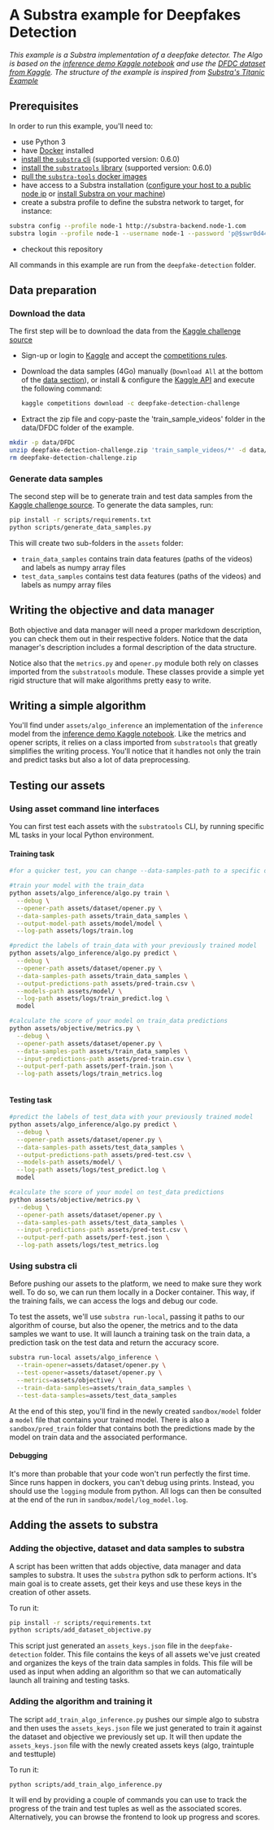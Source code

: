 # A Substra example for Deepfakes Detection

*This example is a Substra implementation of a deepfake detector.
The Algo is based on the [inference demo Kaggle notebook](https://www.kaggle.com/humananalog/inference-demo) and use the [DFDC dataset from Kaggle](https://www.kaggle.com/c/deepfake-detection-challenge).
The structure of the example is inspired from [Substra's Titanic Example](https://github.com/SubstraFoundation/substra/blob/master/examples/titanic/)*

## Prerequisites

In order to run this example, you'll need to:

* use Python 3
* have [Docker](https://www.docker.com/) installed
* [install the `substra` cli](https://github.com/SubstraFoundation/substra#install) (supported version: 0.6.0)
* [install the `substratools` library](https://github.com/substrafoundation/substra-tools) (supported version: 0.6.0)
* [pull the `substra-tools` docker images](https://github.com/substrafoundation/substra-tools#pull-from-private-docker-registry)
* have access to a Substra installation ([configure your host to a public node ip](https://doc.substra.ai/getting_started/installation/local_install_skaffold.html#network) or [install Substra on your machine](https://doc.substra.ai/getting_started/installation/local_install_skaffold.html))
* create a substra profile to define the substra network to target, for instance:

```sh
substra config --profile node-1 http://substra-backend.node-1.com
substra login --profile node-1 --username node-1 --password 'p@$swr0d44'
```

* checkout this repository

All commands in this example are run from the `deepfake-detection` folder.

## Data preparation

### Download the data

The first step will be to download the data from the [Kaggle challenge source](https://www.kaggle.com/c/deepfake-detection-challenge/data)

* Sign-up or login to [Kaggle](https://www.kaggle.com/) and accept the [competitions rules](https://www.kaggle.com/c/deepfake-detection-challenge/rules).
* Download the data samples (4Go) manually (`Download All` at the bottom of the [data section](https://www.kaggle.com/c/deepfake-detection-challenge/data)), or install & configure the [Kaggle API](https://github.com/Kaggle/kaggle-api) and execute the following command:

  ```sh
  kaggle competitions download -c deepfake-detection-challenge
  ```

* Extract the zip file and copy-paste the 'train_sample_videos' folder in the data/DFDC folder of the example.

```sh
mkdir -p data/DFDC
unzip deepfake-detection-challenge.zip 'train_sample_videos/*' -d data/DFDC
rm deepfake-detection-challenge.zip
```

### Generate data samples

The second step will be to generate train and test data samples from the [Kaggle challenge source](https://www.kaggle.com/c/deepfake-detection-challenge/data).
To generate the data samples, run:

```sh
pip install -r scripts/requirements.txt
python scripts/generate_data_samples.py
```

This will create two sub-folders in the `assets` folder:

* `train_data_samples` contains train data features (paths of the videos) and labels as numpy array files
* `test_data_samples` contains test data features (paths of the videos) and labels as numpy array files

## Writing the objective and data manager

Both objective and data manager will need a proper markdown description, you can check them out in their respective
folders. Notice that the data manager's description includes a formal description of the data structure.

Notice also that the `metrics.py` and `opener.py` module both rely on classes imported from the `substratools` module.
These classes provide a simple yet rigid structure that will make algorithms pretty easy to write.

## Writing a simple algorithm

You'll find under `assets/algo_inference` an implementation of the `inference` model from the [inference demo Kaggle notebook](https://www.kaggle.com/humananalog/inference-demo). Like the metrics and opener scripts, it relies on a
class imported from `substratools` that greatly simplifies the writing process. You'll notice that it handles not only
the train and predict tasks but also a lot of data preprocessing.

## Testing our assets

### Using asset command line interfaces

You can first test each assets with the `substratools` CLI, by running specific ML tasks in your local Python environment.

#### Training task

```sh
#for a quicker test, you can change --data-samples-path to a specific data sample, (e.g. assets/train_data_samples/data_sample_0)

#train your model with the train_data
python assets/algo_inference/algo.py train \
  --debug \
  --opener-path assets/dataset/opener.py \
  --data-samples-path assets/train_data_samples \
  --output-model-path assets/model/model \
  --log-path assets/logs/train.log

#predict the labels of train_data with your previously trained model
python assets/algo_inference/algo.py predict \
  --debug \
  --opener-path assets/dataset/opener.py \
  --data-samples-path assets/train_data_samples \
  --output-predictions-path assets/pred-train.csv \
  --models-path assets/model/ \
  --log-path assets/logs/train_predict.log \
  model

#calculate the score of your model on train_data predictions
python assets/objective/metrics.py \
  --debug \
  --opener-path assets/dataset/opener.py \
  --data-samples-path assets/train_data_samples \
  --input-predictions-path assets/pred-train.csv \
  --output-perf-path assets/perf-train.json \
  --log-path assets/logs/train_metrics.log
  
 ```

#### Testing task

```sh
#predict the labels of test_data with your previously trained model
python assets/algo_inference/algo.py predict \
  --debug \
  --opener-path assets/dataset/opener.py \
  --data-samples-path assets/test_data_samples \
  --output-predictions-path assets/pred-test.csv \
  --models-path assets/model/ \
  --log-path assets/logs/test_predict.log \
  model

#calculate the score of your model on test_data predictions
python assets/objective/metrics.py \
  --debug \
  --opener-path assets/dataset/opener.py \
  --data-samples-path assets/test_data_samples \
  --input-predictions-path assets/pred-test.csv \
  --output-perf-path assets/perf-test.json \
  --log-path assets/logs/test_metrics.log
```

### Using substra cli

Before pushing our assets to the platform, we need to make sure they work well. To do so, we can run them locally in a
Docker container. This way, if the training fails, we can access the logs and debug our code.

To test the assets, we'll use `substra run-local`, passing it paths to our algorithm of course, but also the opener,
the metrics and to the data samples we want to use. It will launch a training task on the train data, a prediction task on the test data and return the accuracy score.

```sh
substra run-local assets/algo_inference \
  --train-opener=assets/dataset/opener.py \
  --test-opener=assets/dataset/opener.py \
  --metrics=assets/objective/ \
  --train-data-samples=assets/train_data_samples \
  --test-data-samples=assets/test_data_samples
```

At the end of this step, you'll find in the newly created `sandbox/model` folder a `model` file that contains your
trained model. There is also a `sandbox/pred_train` folder that contains both the predictions made by the model on
train data and the associated performance.

#### Debugging

It's more than probable that your code won't run perfectly the first time. Since runs happen in dockers, you can't
debug using prints. Instead, you should use the `logging` module from python. All logs can then be consulted at the end
of the run in  `sandbox/model/log_model.log`.

## Adding the assets to substra

### Adding the objective, dataset and data samples to substra

A script has been written that adds objective, data manager and data samples to substra. It uses the `substra` python
sdk to perform actions. It's main goal is to create assets, get their keys and use these keys in the creation of other
assets.

To run it:

```sh
pip install -r scripts/requirements.txt
python scripts/add_dataset_objective.py
```

This script just generated an `assets_keys.json` file in the `deepfake-detection` folder. This file contains the keys of all assets
we've just created and organizes the keys of the train data samples in folds. This file will be used as input when
adding an algorithm so that we can automatically launch all training and testing tasks.

### Adding the algorithm and training it

The script `add_train_algo_inference.py` pushes our simple algo to substra and then uses the `assets_keys.json` file
we just generated to train it against the dataset and objective we previously set up. It will then update the
`assets_keys.json` file with the newly created assets keys (algo, traintuple and testtuple)

To run it:

```sh
python scripts/add_train_algo_inference.py
```

It will end by providing a couple of commands you can use to track the progress of the train and test tuples as well
as the associated scores. Alternatively, you can browse the frontend to look up progress and scores.

